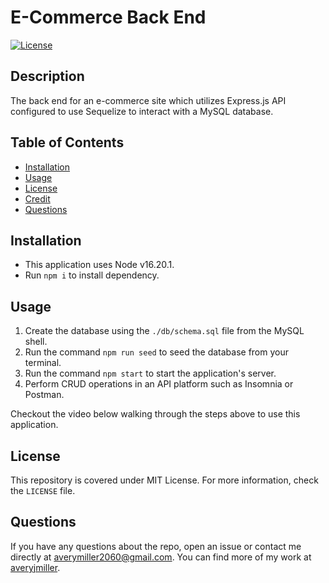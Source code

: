 # E-Commerce Back End
[![License](https://img.shields.io/badge/License-MIT-yellow.svg)](https://opensource.org/licenses/MIT)

## Description
The back end for an e-commerce site which utilizes Express.js API configured to use Sequelize to interact with a MySQL database. 

## Table of Contents
- [Installation](#installation)
- [Usage](#usage)
- [License](#license)
- [Credit](#credit)
- [Questions](#questions)

## Installation
- This application uses Node v16.20.1.
- Run `npm i` to install dependency.

## Usage
1. Create the database using the `./db/schema.sql` file from the MySQL shell.
2. Run the command `npm run seed` to seed the database from your terminal.
3. Run the command `npm start` to start the application's server.
4. Perform CRUD operations in an API platform such as Insomnia or Postman.

Checkout the video below walking through the steps above to use this application.

## License
This repository is covered under MIT License. For more information, check the `LICENSE` file.

## Questions
If you have any questions about the repo, open an issue 
or contact me directly at averymiller2060@gmail.com. You can find 
more of my work at [averyjmiller](https://github.com/averyjmiller).
